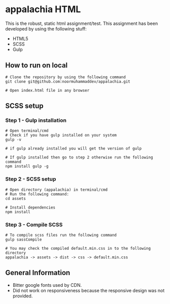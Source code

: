 # appalachia HTML

This is the robust, static html assignment/test. This assignment has been developed by using the following stuff:
- HTML5
- SCSS
- Gulp


## How to run on local

```
# Clone the repository by using the following command
git clone git@github.com:noormuhammaddev/appalachia.git

# Open index.html file in any browser
```


## SCSS setup

### Step 1 - Gulp installation
```
# Open terminal/cmd
# Check if you have gulp installed on your system
gulp -v

# if gulp already installed you will get the version of gulp

# If gulp installed then go to step 2 otherwise run the following command
npm install gulp -g
```

### Step 2 - SCSS setup
```
# Open directory (appalachia) in terminal/cmd
# Run the following command:
cd assets

# Install dependencies
npm install
```

### Step 3 - Compile SCSS
```
# To compile scss files run the following command
gulp sassCompile

# You may check the compiled default.min.css in to the following directory
appalachia -> assets -> dist -> css -> default.min.css
```


## General Information
- Bitter google fonts used by CDN.
- Did not work on responsiveness because the responsive design was not provided.
